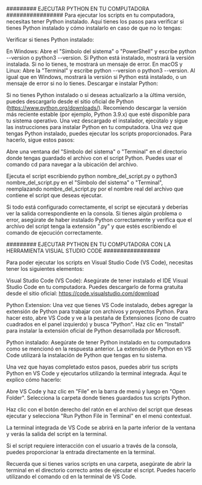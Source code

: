 ######### EJECUTAR PYTHON EN TU COMPUTADORA #################
Para ejecutar los scripts en tu computadora, necesitas tener Python instalado. Aquí tienes los pasos para verificar si tienes Python instalado y cómo instalarlo en caso de que no lo tengas:

Verificar si tienes Python instalado:

En Windows: Abre el "Símbolo del sistema" o "PowerShell" y escribe python --version o python3 --version. Si Python está instalado, mostrará la versión instalada. Si no lo tienes, te mostrará un mensaje de error.
En macOS y Linux: Abre la "Terminal" y escribe python --version o python3 --version. Al igual que en Windows, mostrará la versión si Python está instalado, o un mensaje de error si no lo tienes.
Descargar e instalar Python:

Si no tienes Python instalado o si deseas actualizarlo a la última versión, puedes descargarlo desde el sitio oficial de Python (https://www.python.org/downloads/). Recomiendo descargar la versión más reciente estable (por ejemplo, Python 3.9.x) que esté disponible para tu sistema operativo.
Una vez descargado el instalador, ejecútalo y sigue las instrucciones para instalar Python en tu computadora.
Una vez que tengas Python instalado, puedes ejecutar los scripts proporcionados. Para hacerlo, sigue estos pasos:

Abre una ventana del "Símbolo del sistema" o "Terminal" en el directorio donde tengas guardado el archivo con el script Python. Puedes usar el comando cd para navegar a la ubicación del archivo.

Ejecuta el script escribiendo python nombre_del_script.py o python3 nombre_del_script.py en el "Símbolo del sistema" o "Terminal", reemplazando nombre_del_script.py por el nombre real del archivo que contiene el script que deseas ejecutar.

Si todo está configurado correctamente, el script se ejecutará y deberías ver la salida correspondiente en la consola. Si tienes algún problema o error, asegúrate de haber instalado Python correctamente y verifica que el archivo del script tenga la extensión ".py" y que estés escribiendo el comando de ejecución correctamente.

######### EJECUTAR PYTHON EN TU COMPUTADORA CON LA HERRAMIENTA VISUAL STUDIO CODE #################

Para poder ejecutar los scripts en Visual Studio Code (VS Code), necesitas tener los siguientes elementos:

Visual Studio Code (VS Code): Asegúrate de tener instalado el IDE Visual Studio Code en tu computadora. Puedes descargarlo de forma gratuita desde el sitio oficial: https://code.visualstudio.com/download

Python Extension: Una vez que tienes VS Code instalado, debes agregar la extensión de Python para trabajar con archivos y proyectos Python. Para hacer esto, abre VS Code y ve a la pestaña de Extensiones (icono de cuatro cuadrados en el panel izquierdo) y busca "Python". Haz clic en "Install" para instalar la extensión oficial de Python desarrollada por Microsoft.

Python instalado: Asegúrate de tener Python instalado en tu computadora como se mencionó en la respuesta anterior. La extensión de Python en VS Code utilizará la instalación de Python que tengas en tu sistema.

Una vez que hayas completado estos pasos, puedes abrir tus scripts Python en VS Code y ejecutarlos utilizando la terminal integrada. Aquí te explico cómo hacerlo:

Abre VS Code y haz clic en "File" en la barra de menú y luego en "Open Folder". Selecciona la carpeta donde tienes guardados tus scripts Python.

Haz clic con el botón derecho del ratón en el archivo del script que deseas ejecutar y selecciona "Run Python File in Terminal" en el menú contextual.

La terminal integrada de VS Code se abrirá en la parte inferior de la ventana y verás la salida del script en la terminal.

Si el script requiere interacción con el usuario a través de la consola, puedes proporcionar la entrada directamente en la terminal.

Recuerda que si tienes varios scripts en una carpeta, asegúrate de abrir la terminal en el directorio correcto antes de ejecutar el script. Puedes hacerlo utilizando el comando cd en la terminal de VS Code.

